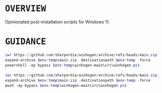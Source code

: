 # <samp>OVERVIEW</samp>

Opinionated post-installation scripts for Windows 11.

# <samp>GUIDANCE</samp>

```powershell
iwr https://github.com/sharpordie/winhogen/archive/refs/heads/main.zip -o $env:temp\main.zip
expand-archive $env:temp\main.zip -destinationpath $env:temp -force
powershell -ep bypass $env:temp\winhogen-main\src\winhogen.ps1

iwr https://github.com/sharpordie/winhogen/archive/refs/heads/main.zip -o $env:temp\main.zip
expand-archive $env:temp\main.zip -destinationpath $env:temp -force
pwsh -ep bypass $env:temp\winhogen-main\src\winhogen.ps1
```

<!-- 
## For coding purpose

<img src="https://fakeimg.pl/852x480/43d6b5/43d6b5" width="49.25%"/><img src="assets/img0.png" width="1.5%"/><img src="https://fakeimg.pl/852x480/43d6b5/43d6b5" width="49.25%"/>

### Features

- Update and configure windows
- Update and configure gpu driver
- ...

### Launcher

```powershell
iwr https://github.com/sharpordie/winhogen/archive/refs/heads/main.zip -o $env:temp\main.zip
expand-archive $env:temp\main.zip -destinationpath $env:temp -force
powershell -ep bypass $env:temp\winhogen-main\src\codhogen.ps1
```

## For gaming purpose

<img src="https://fakeimg.pl/852x480/ffa154/ffa154" width="49.25%"/><img src="assets/img0.png" width="1.5%"/><img src="https://fakeimg.pl/852x480/ffa154/ffa154" width="49.25%"/>

### Features

- Update and configure windows
- Update and configure gpu driver
- ...

### Launcher

```powershell
iwr https://github.com/sharpordie/winhogen/archive/refs/heads/main.zip -o $env:temp\main.zip
expand-archive $env:temp\main.zip -destinationpath $env:temp -force
powershell -ep bypass $env:temp\winhogen-main\src\gamhogen.ps1
```

## For stream purpose

<img src="https://fakeimg.pl/852x480/9bdb4d/9bdb4d" width="49.25%"/><img src="assets/img0.png" width="1.5%"/><img src="https://fakeimg.pl/852x480/9bdb4d/9bdb4d" width="49.25%"/>

### Features

- Update and configure windows
- Update and configure gpu driver
- Update and configure sunshine
- ...

### Launcher

```powershell
iwr https://github.com/sharpordie/winhogen/archive/refs/heads/main.zip -o $env:temp\main.zip
expand-archive $env:temp\main.zip -destinationpath $env:temp -force
powershell -ep bypass $env:temp\winhogen-main\src\strhogen.ps1
```

## For custom purpose

Copy the generic template and make it yours.

```powershell
git clone https://github.com/sharpordie/winhogen.git
cp winhogen\src\template.ps1 winhogen\src\cushogen.ps1
``` -->